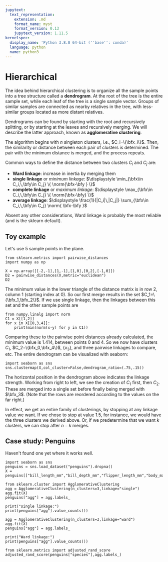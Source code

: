 ```yaml
---
jupytext:
  text_representation:
    extension: .md
    format_name: myst
    format_version: 0.13
    jupytext_version: 1.11.5
kernelspec:
  display_name: 'Python 3.8.8 64-bit (''base'': conda)'
  language: python
  name: python3
---
```

# Hierarchical

The idea behind hierarchical clustering is to organize all the sample points into a tree structure called a **dendrogram**. At the root of the tree is the entire sample set, while each leaf of the tree is a single sample vector. Groups of similar samples are connected as nearby relatives in the tree, with less-similar groups located as more distant relatives.

Dendrograms can be found by starting with the root and recursively splitting, or by starting at the leaves and recursively merging. We will describe the latter approach, known as **agglomerative clustering**.

The algorithm begins with $n$ singleton clusters, i.e., $C_i=\{\bfx_i\}$. Then, the similarity or distance between each pair of clusters is determined. The pair with the minimum distance is merged, and the process repeats. 

Common ways to define the distance between two clusters $C_i$ and $C_j$ are:

* **Ward linkage**: increase in inertia by merging them
* **single linkage** or *minimum linkage*: $\displaystyle \min_{\bfx\in C_i,\,\bfy\in C_j} \{ \norm{\bfx-\bfy } \}$
* **complete linkage** or *maximum linkage*: $\displaystyle \max_{\bfx\in C_i,\,\bfy\in C_j} \{ \norm{\bfx-\bfy} \}$
* **average linkage**: $\displaystyle \frac{1}{|C_i|\,|C_j|} \sum_{\bfx\in C_i,\,\bfy\in C_j} \norm{ \bfx-\bfy }$

Absent any other considerations, Ward linkage is probably the most reliable (and is the sklearn default).
## Toy example

Let's use 5 sample points in the plane.

```{code-cell}
from sklearn.metrics import pairwise_distances
import numpy as np

X = np.array([[-2,-1],[1,-1],[1,0],[0,2],[-1,0]])
D2 = pairwise_distances(X,metric="euclidean")
D2
```

The minimum value in the lower triangle of the distance matrix is in row 2, column 1 (starting index at 0). So our first merge results in the set $C_1=\{\bfx_1,\bfx_2\}$. If we use single linkage, then the linkages between this set and the other sample points are

```{code-cell}
from numpy.linalg import norm
C1 = X[[1,2]]
for x in X[[0,3,4]]:
    print(min(norm(x-y) for y in C1))
```

Comparing these to the pairwise point distances already calculated, the minimum value is 1.414, between points 0 and 4. So we now have clusters $C_1$, $C_2=\{bfx_0,\bfx_4\}$, $\{x_3\}$, and three pairwise linkages to compare, etc. The entire dendrogram can be visualized with seaborn:

```{code-cell}
import seaborn as sns
sns.clustermap(X,col_cluster=False,dendrogram_ratio=(.75,.15))
```

The horizontal position in the dendrogram above indicates the linkage strength. Working from right to left, we see the creation of $C_1$ first, then $C_2$. These are merged into a single set before finally being merged with $\bfx_3$. (Note that the rows are reordered according to the values on the far right.)

In effect, we get an entire family of clusterings, by stopping at any linkage value we want. If we chose to stop at value 1.5, for instance, we would have the three clusters we derived above. Or, if we predetermine that we want $k$ clusters, we can stop after $n-k$ merges. 

## Case study: Penguins

Haven't found one yet where it works well. 

```{code-cell}
import seaborn as sns
penguins = sns.load_dataset("penguins").dropna()
X = penguins[["bill_length_mm","bill_depth_mm","flipper_length_mm","body_mass_g"]]
```

```{code-cell}
from sklearn.cluster import AgglomerativeClustering
agg = AgglomerativeClustering(n_clusters=3,linkage="single")
agg.fit(X)
penguins["agg"] = agg.labels_

print("single linkage:")
print(penguins["agg"].value_counts())
```

```{code-cell}
agg = AgglomerativeClustering(n_clusters=3,linkage="ward")
agg.fit(X)
penguins["agg"] = agg.labels_

print("Ward linkage:")
print(penguins["agg"].value_counts())
```

```{code-cell}
from sklearn.metrics import adjusted_rand_score
adjusted_rand_score(penguins["species"],agg.labels_)
```
